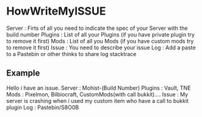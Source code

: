 # HowWriteMyISSUE

Server : Firts of all you need to indicate the spec of your Server with the build number
Plugins : List of all your Plugins (if you have private plugin try to remove it first)
Mods : List of all you Mods (if you have custom mods try to remove it first)
Issue : You need to describe your issue 
Log : Add a paste to a Pastebin or other thinks to share log stacktrace

## Example

Hello i have an issue.
Server : Mohist-(Build Number) 
Plugins : Vault, TNE
Mods : Pixelmon, Bilbiocraft, CustomMods(with call bukkit)....
Issue : My server is crashing when i used my custom item who have a call to bukkit plugin
Log : Pastebin/S8O0B
